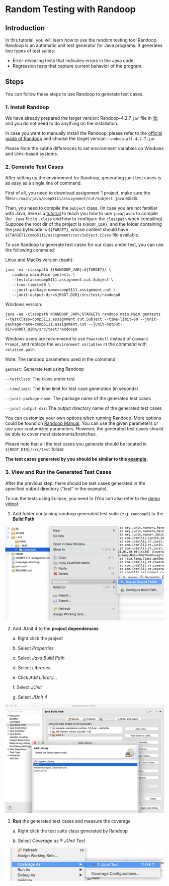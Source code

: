 # Random Testing with Randoop

 

## Introduction

In this tutorial, you will learn how to use the random testing tool Randoop. Randoop is an automatic unit test generator for Java programs. It generates two types of test suites: 

- Error-revealing tests that indicates errors in the Java code.
- Regression tests that capture current behavior of the program.

## Steps

You can follow these steps to use Randoop to generate test cases.

 

### **1. Install Randoop**

We have already prepared the target version: Randoop-4.2.7 `jar` file in [lib](../lib) and you do not need to do anything on the installation.

In case you want to manually install the Randoop, please refer to the [official guide of Randoop](https://randoop.github.io/randoop/manual/#getting_randoop) and choose the target version: `randoop-all-4.2.7.jar`

Please Note the subtle differences to set environment variables on Windows and Unix-based systems.

 

### **2. Generate Test Cases**

 

After setting up the environment for Randoop, generating junit test cases is as easy as a single line of command.

First of all, you need to download assignment 1 project, make sure the 
file`src/main/java/comp5111/assignment/cut/Subject.java` exists.

Then, you need to compile the `Subject` class. (In case you are not familiar with Java, here is a [tutorial](https://docs.oracle.com/javase/7/docs/technotes/tools/windows/classpath.html) to teach you how to use `java`/`javac` to compile the `.java` file to `.class` and how to configure the `classpath` when compiling)
Suppose the root dir of the project is `${ROOT_DIR}`, and the folder containing the java bytecode is `${TARGET}`, whose content should have `${TARGET}/comp5111/assignment/cut/Subject.class` file available.

To use Randoop to generate test cases for our class under test, you can use the following command:

Linux and MacOs version (bash): 
```
java -ea -classpath ${RANDOOP_JAR}:${TARGET}/ \
   randoop.main.Main gentests \
   --testclass=comp5111.assignment.cut.Subject \
   --time-limit=60 \
   --junit-package-name=comp5111.assignment.cut \
   --junit-output-dir=${ROOT_DIR}/src/test/randoop0
```

Windows version:

```
java -ea -classpath %RANDOOP_JAR%;%TARGET% randoop.main.Main gentests --testclass=comp5111.assignment.cut.Subject --time-limit=60 --junit-package-name=comp5111.assignment.cut --junit-output-dir=%ROOT_DIR%/src/test/randoop0
```
Windows users are recommend to use `Powershell` instead of `Command Prompt`, and replace the `environment variables` in the command with `relative path`. 

Note: The randoop parameters used in the command

`gentest`: Generate test using Randoop

`--testclass`: The class under test

`--timelimit`: The time limit for test case generation (in seconds)

`--junit-package-name`: The package name of the generated test cases

`--junit-output-dir`: The output directory name of the generated test cases

You can customize your own options when running Randoop. More options could be found on [Randoop Manual](https://randoop.github.io/randoop/manual/#customize). 
You can use the given parameters or use your customized parameters. However, the generated test cases should be able to cover most statements/branches.

Please note that all the test cases you generate should be located in `${ROOT_DIR}/src/test` folder.

**The test cases generated by you should be similar to this [example](../src/test/example_test).**

### **3. View and Run the Generated Test Cases**

After the previous step, there should be test cases generated in the specified output directory (“test” in the example).

To run the tests using Eclipse, you need to (You can also refer to the [demo video](https://drive.google.com/file/d/1DZAGe0WpumKhFayyKqE2bDjnS3t9D42i/view?usp=sharing)):

1. Add folder containing randoop generated test suite (e.g. `randoop0`) to the **Build Path**

![img](../pic/randoop01.png)

2. Add JUnit 4 to the **project dependencies**

   a.     Right click the project

   b.     Select *Properties*

   c.     Select *Java Build Path*

   d.     Select *Libraries*

   e.     Click *Add Library…*

   f.      Select *JUnit*

   g.     Select *JUnit 4*


![img](../pic/randoop02.png)


3. **Run** the generated test cases and measure the coverage

   a.     Right click the test suite class generated by Randoop

   b.     Select *Coverage as* ® *JUnit Test*

![img](../pic/randoop03.png) 

 

 
